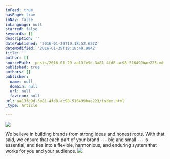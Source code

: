 ```yaml
---
inFeed: true
hasPage: true
inNav: false
inLanguage: null
starred: false
keywords: []
description: ''
datePublished: '2016-01-29T19:18:52.627Z'
dateModified: '2016-01-29T19:18:49.984Z'
title: ''
author: []
sourcePath: _posts/2016-01-29-aa13fe9d-3a81-4fd8-ac98-516499bae223.md
published: true
authors: []
publisher:
  name: null
  domain: null
  url: null
  favicon: null
url: aa13fe9d-3a81-4fd8-ac98-516499bae223/index.html
_type: Article

---
```

![](https://the-grid-user-content.s3-us-west-2.amazonaws.com/5e6c2c9a-ab70-4333-8837-4da46a9bfa58.jpg)

We believe in building brands from strong ideas and honest roots. With that said, we ensure that each part of your brand --- big and small --- is essential, and ties into a flexible, harmonious, and enduring system that works for you and your audience.
![](https://the-grid-user-content.s3-us-west-2.amazonaws.com/b1dd426a-61bf-425c-9fd7-611768020c95.jpg)